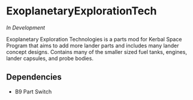# ExoplanetaryExplorationTech

*In Development*

Exoplanetary Exploration Technologies is a parts mod for Kerbal Space Program that aims to add more lander parts and includes many lander concept designs. Contains many of the smaller sized fuel tanks, engines, lander capsules, and probe bodies.

Dependencies
-
- B9 Part Switch
